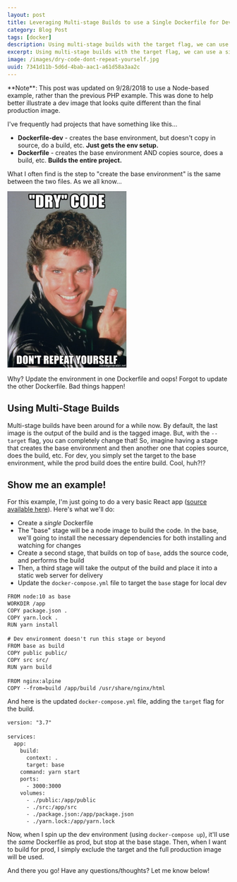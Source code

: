 ```yaml
---
layout: post
title: Leveraging Multi-stage Builds to use a Single Dockerfile for Dev and Prod
category: Blog Post
tags: [docker]
description: Using multi-stage builds with the target flag, we can use a single Dockerfile for dev and prod
excerpt: Using multi-stage builds with the target flag, we can use a single Dockerfile for dev and prod
image: /images/dry-code-dont-repeat-yourself.jpg
uuid: 7341d11b-5d6d-4bab-aac1-a61d58a3aa2c
---
```


<div class="alert alert-warning" markdown="1">
  **Note**: This post was updated on 9/28/2018 to use a Node-based example, rather than the previous PHP example. This was done to help better illustrate a dev image that looks quite different than the final production image.
</div>

I've frequently had projects that have something like this...

- **Dockerfile-dev** - creates the base environment, but doesn't copy in source, do a build, etc. **Just gets the env setup.**
- **Dockerfile** - creates the base environment AND copies source, does a build, etc. **Builds the entire project.**

What I often find is the step to "create the base environment" is the same between the two files. As we all know...

<div class="text-center">
  <img alt="Don't repeat yourself" src="/images/dry-code-dont-repeat-yourself.jpg" style="height:400px;" />
</div>

Why? Update the environment in one Dockerfile and oops! Forgot to update the other Dockerfile. Bad things happen!

## Using Multi-Stage Builds

Multi-stage builds have been around for a while now. By default, the last image is the output of the build and is the tagged image. But, with the `--target` flag, you can completely change that! So, imagine having a stage that creates the base environment and then another one that copies source, does the build, etc. For dev, you simply set the target to the base environment, while the prod build does the entire build. Cool, huh?!?


## Show me an example!

For this example, I'm just going to do a very basic React app ([source available here](https://github.com/mikesir87/docker-react-demo)). Here's what we'll do:

- Create a _single_ Dockerfile
- The "base" stage will be a node image to build the code. In the base, we'll going to install the necessary dependencies for both installing and watching for changes
- Create a second stage, that builds on top of `base`, adds the source code, and performs the build
- Then, a third stage will take the output of the build and place it into a static web server for delivery
- Update the `docker-compose.yml` file to target the `base` stage for local dev

<pre class="no-wrap language-dockerfile" data-title="Dockerfile"><code class="dockerfile">FROM node:10 as base
WORKDIR /app
COPY package.json .
COPY yarn.lock .
RUN yarn install

# Dev environment doesn't run this stage or beyond
FROM base as build
COPY public public/
COPY src src/
RUN yarn build

FROM nginx:alpine
COPY --from=build /app/build /usr/share/nginx/html
</code></pre>

And here is the updated `docker-compose.yml` file, adding the `target` flag for the build.

<pre class="no-wrap language-yaml" data-title="docker-compose.yml"><code class="yaml">version: "3.7"

services:
  app:
    build:
      context: .
      target: base
    command: yarn start
    ports:
      - 3000:3000
    volumes:
      - ./public:/app/public
      - ./src:/app/src
      - ./package.json:/app/package.json
      - ./yarn.lock:/app/yarn.lock
</code></pre>

Now, when I spin up the dev environment (using `docker-compose up`), it'll use the _same_ Dockerfile as prod, but stop at the base stage. Then, when I want to build for prod, I simply exclude the target and the full production image will be used.

And there you go! Have any questions/thoughts? Let me know below!